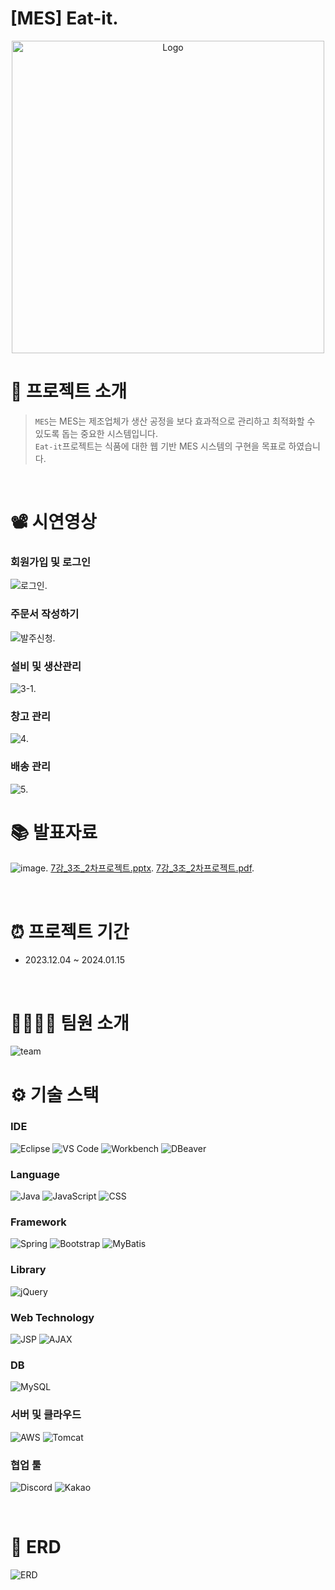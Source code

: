 #  [MES] Eat-it.

<p align="center">
  <img src="https://github.com/user-attachments/assets/a6ffe1c5-3255-47b4-986e-990ae78b628d" alt="Logo" width="500px">


<br>

# 📖 프로젝트 소개

> `MES`는 MES는 제조업체가 생산 공정을 보다 효과적으로 관리하고 최적화할 수 있도록 돕는 중요한 시스템입니다.</br>
> `Eat-it`프로젝트는 식품에 대한 웹 기반 MES 시스템의 구현을 목표로 하였습니다.</br>

<br>

# 📽️ 시연영상

<h3>회원가입 및 로그인</h3>

![로그인](https://github.com/user-attachments/assets/ff62dc4d-560f-4d18-a348-ff0ecd65a6f5).

<h3>주문서 작성하기</h3>

![발주신청](https://github.com/user-attachments/assets/6449fc9f-89f2-43af-a8b4-669d50c2ca41).

<h3>설비 및 생산관리</h3>

![3-1](https://github.com/user-attachments/assets/f46bfcac-7f06-444c-8829-f1a3a24b8121).

<h3>창고 관리</h3>

![4](https://github.com/user-attachments/assets/34ae947b-d9f2-41c0-ace6-102526493bfd).

<h3>배송 관리</h3>

![5](https://github.com/user-attachments/assets/38496e2b-0cc1-4f6d-b094-3b0ed4bafa7b).

# 📚 발표자료
![image](https://github.com/user-attachments/assets/73fbf3c9-2495-45e9-8b7c-6c4e1c119ea8).
[7강_3조_2차프로젝트.pptx](https://github.com/user-attachments/files/16387322/7._3._2.pptx).
[7강_3조_2차프로젝트.pdf](https://github.com/user-attachments/files/16390872/7._3._2.pdf).

<br>

# ⏰ 프로젝트 기간

- 2023.12.04 ~ 2024.01.15

<br>

# 👨‍👩‍👧‍👧 팀원 소개

![team](https://github.com/user-attachments/assets/c9b5b9b5-a363-44c7-a7a5-5a5f4b9d11b5)


# ⚙️ 기술 스택

### IDE

![Eclipse](https://img.shields.io/badge/-Eclipse-blue?logo=eclipse&logoColor=white)
![VS Code](https://img.shields.io/badge/-VS%20Code-blue?logo=visual-studio-code&logoColor=white)
![Workbench](https://img.shields.io/badge/-Workbench-black?logo=oracle&logoColor=white)
![DBeaver](https://img.shields.io/badge/-DBeaver-green?logo=dbeaver&logoColor=white)

### Language

![Java](https://img.shields.io/badge/Java-%23ED8B00.svg?style=flat&logo=openjdk&logoColor=white)
![JavaScript](https://img.shields.io/badge/JavaScript-%23323330.svg?style=flat&logo=javascript&logoColor=white)
![CSS](https://img.shields.io/badge/-CSS3-blue?logo=css3&logoColor=white)

### Framework

![Spring](https://img.shields.io/badge/-Spring-brightgreen?logo=spring&logoColor=white)
![Bootstrap](https://img.shields.io/badge/BootStrap-%238511FA.svg?style=flat&logo=bootstrap&logoColor=white)
![MyBatis](https://img.shields.io/badge/MyBatis-%23E76F00.svg?style=flat&logo=mybatis&logoColor=white)

### Library

![jQuery](https://img.shields.io/badge/jQuery-blue?logo=jquery&logoColor=white)

### Web Technology

![JSP](https://img.shields.io/badge/JSP-blue?logo=java&logoColor=white)
![AJAX](https://img.shields.io/badge/AJAX-%230078D7.svg?style=flat&logo=ajax&logoColor=white)

### DB

![MySQL](https://img.shields.io/badge/MySQL-black?&logo=mysql&logoColor=white)

### 서버 및 클라우드

![AWS](https://img.shields.io/badge/AWS-%23FF9900.svg?style=flat&logo=amazon-aws&logoColor=white)
![Tomcat](https://img.shields.io/badge/Apache%20Tomcat-%23F8DC75.svg?style=flat&logo=apache-tomcat&logoColor=black)

### 협업 툴

![Discord](https://img.shields.io/badge/-Discord-blue?logo=discord&logoColor=white)
![Kakao](https://img.shields.io/badge/KakaoTalk-ffcd00.svg?style=flat&logo=kakaotalk&logoColor=000000)


<br>


# 🔐 ERD

![ERD](https://github.com/user-attachments/assets/4c4cc689-6b91-4bb2-8693-6241c7233b42)

</p>


<br>

